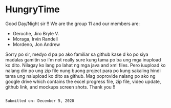 # HungryTime

Good Day/Night sir !! We are the group 11 and our members are:
- Geroche, Jiro Bryle V.
- Moraga, Irvin Randell
- Mordeno, Jon Andrew

Sorry po sir, medyo d pa po ako familiar sa github kase d ko po siya madalas gamitin so i'm not really sure kung tama po ba ung mga inupload ko dito.
Nilagay ko lang po lahat ng mga java and xml files. Pero iuupload ko nalang din po ung zip file nung buong project para po kung sakaling hindi tama ung naiupload ko dito sa github.
Mag poprovide nalang po ako ng google drive which contains the excel progress file, zip file, video update, github link, and mockups screen shots. Thank you !!




                                                                                                                                                  Submitted on: December 5, 2020
